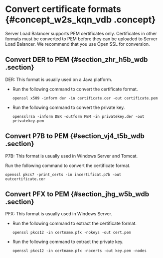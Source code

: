 # Convert certificate formats {#concept_w2s_kqn_vdb .concept}

Server Load Balancer supports PEM certificates only. Certificates in other formats must be converted to PEM before they can be uploaded to Server Load Balancer. We recommend that you use Open SSL for conversion.

## Convert DER to PEM {#section_zhr_h5b_wdb .section}

DER: This format is usually used on a Java platform.

-   Run the following command to convert the certificate format.

    ```
    openssl x509 -inform der -in certificate.cer -out certificate.pem
    ```

-   Run the following command to convert the private key.

    ```
    opensslrsa -inform DER -outform PEM -in privatekey.der -out privatekey.pem
    ```


## Convert P7B to PEM {#section_vj4_t5b_wdb .section}

P7B: This format is usually used in Windows Server and Tomcat.

Run the following command to convert the certificate format.

```
openssl pkcs7 -print_certs -in incertificat.p7b -out outcertificate.cer
```

## Convert PFX to PEM {#section_jhg_w5b_wdb .section}

PFX: This format is usually used in Windows Server.

-   Run the following command to extract the certificate format.

    ```
    openssl pkcs12 -in certname.pfx -nokeys -out cert.pem
    ```

-   Run the following command to extract the private key.

    ```
    openssl pkcs12 -in certname.pfx -nocerts -out key.pem -nodes
    ```


